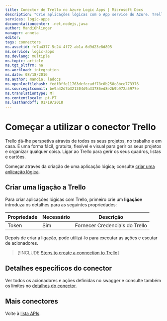 ```yaml
---
title: Conector de Trello no Azure Logic Apps | Microsoft Docs
description: "Crie aplicações lógicas com o App service do Azure. Trello dá-lhe perspetiva através de todos os seus projetos, no trabalho e em casa.  É uma forma fácil, gratuita, flexível e visual para gerir os seus projetos e organizar qualquer coisa.  Ligar ao Trello para gerir os seus quadros, listas e cartões"
services: logic-apps
documentationcenter: .net,nodejs,java
author: MandiOhlinger
manager: anneta
editor: 
tags: connectors
ms.assetid: fe7a4377-5c24-4f72-ab1a-6d9d23e8d895
ms.service: logic-apps
ms.devlang: multiple
ms.topic: article
ms.tgt_pltfrm: na
ms.workload: integration
ms.date: 08/18/2016
ms.author: mandia; ladocs
ms.openlocfilehash: fedf0ffe11763dcfccadf78c0b258c8bce773376
ms.sourcegitcommit: be9a42d7b321304d9a33786ed8e2b9b972a5977e
ms.translationtype: MT
ms.contentlocale: pt-PT
ms.lasthandoff: 01/19/2018
---
```

# <a name="get-started-with-the-trello-connector"></a>Começar a utilizar o conector Trello
Trello dá-lhe perspetiva através de todos os seus projetos, no trabalho e em casa.  É uma forma fácil, gratuita, flexível e visual para gerir os seus projetos e organizar qualquer coisa.  Ligar ao Trello para gerir os seus quadros, listas e cartões.

Começar através da criação de uma aplicação lógica; consulte [criar uma aplicação lógica](../logic-apps/quickstart-create-first-logic-app-workflow.md).

## <a name="create-a-connection-to-trello"></a>Criar uma ligação a Trello
Para criar aplicações lógicas com Trello, primeiro crie um **ligação**e introduza os detalhes para as seguintes propriedades:

| Propriedade | Necessário | Descrição |
| --- | --- | --- |
| Token |Sim |Fornecer Credenciais do Trello |

Depois de criar a ligação, pode utilizá-lo para executar as ações e escutar de acionadores.

> [!INCLUDE [Steps to create a connection to Trello](../../includes/connectors-create-api-trello.md)]
> 

## <a name="connector-specific-details"></a>Detalhes específicos do conector

Ver todos os acionadores e ações definidas no swagger e consulte também os limites no [detalhes do conector](/connectors/trello/).

## <a name="more-connectors"></a>Mais conectores
Volte à [lista APIs](apis-list.md).